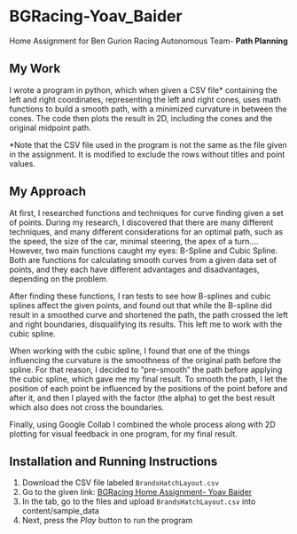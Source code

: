 # BGRacing-Yoav_Baider
Home Assignment for Ben Gurion Racing Autonomous Team- **Path Planning**
## My Work
I wrote a program in python, which when given a CSV file* containing the left and right coordinates, representing the left and right cones, uses math functions to build a smooth path, with a minimized curvature in between the cones. The code then plots the result in 2D, including the cones and the original midpoint path.

*Note that the CSV file used in the program is not the same as the file given in the assignment. It is modified to exclude the rows without titles and point values.
## My Approach
At first, I researched functions and techniques for curve finding given a set of points. During my research, I discovered that there are many different techniques, and many different considerations for an optimal path, such as the speed, the size of the car, minimal steering, the apex of a turn…. However, two main functions caught my eyes: B-Spline and Cubic Spline. Both are functions for calculating smooth curves from a given data set of points, and they each have different advantages and disadvantages, depending on the problem. 

After finding these functions, I ran tests to see how B-splines and cubic splines affect the given points, and found out that while the B-spline did result in a smoothed curve and shortened the path, the path crossed the left and right boundaries, disqualifying its results. This left me to work with the cubic spline. 

When working with the cubic spline, I found that one of the things influencing the curvature is the smoothness of the original path before the spline. For that reason, I decided to “pre-smooth” the path before applying the cubic spline, which gave me my final result. To smooth the path, I let the position of each point be influenced by the positions of the point before and after it, and then I played with the factor (the alpha) to get the best result which also does not cross the boundaries. 

Finally, using Google Collab I combined the whole process along with 2D plotting for visual feedback in one program, for my final result.
## Installation and Running Instructions
1. Download the CSV file labeled `BrandsHatchLayout.csv`
2. Go to the given link: [BGRacing Home Assignment- Yoav Baider](https://colab.research.google.com/drive/1ZLwXCB32Va_sp_vBhUO_KQgxqAJ-JoiE?usp=sharing)
3. In the tab, go to the files and upload `BrandsHatchLayout.csv` into content/sample_data
4. Next, press the *Play* button to run the program




